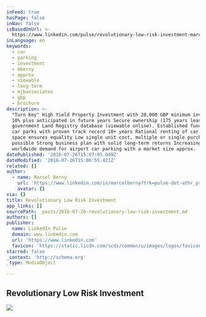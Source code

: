 ```yaml
---
inFeed: true
hasPage: false
inNav: false
isBasedOnUrl: >-
  https://www.linkedin.com/pulse/revolutionary-low-risk-investment-marcel-berny?trk=prof-post
inLanguage: en
keywords:
  - car
  - parking
  - investment
  - mberny
  - approx
  - viewable
  - long-term
  - mjbassociates
  - gbp
  - brochure
description: >-
  "Turn Key" High Yield Property Investment with 20,000 GBP minimum investment
  10% plus anticipated in future years Secure ownership (175 years lease) in
  government Land Registry database (viewable online). Established functioning
  car parks with proven track record 10+ years Rational renting of car park
  space ensures equality Low single unit cost, multiple or single purchases
  possible Strong business plan with solid long-term returns Increasing
  worldwide demand for airport car parking with a market size approx.
datePublished: '2016-07-26T15:07:05.049Z'
dateModified: '2016-07-26T15:06:55.421Z'
related: []
author:
  - name: Marcel Berny
    url: 'https://www.linkedin.com/in/marcelberny?trk=pulse-det-athr_prof-art_hdr'
    avatar: {}
via: {}
title: Revolutionary Low Risk Investment
app_links: []
sourcePath: _posts/2016-07-26-revolutionary-low-risk-investment.md
authors: []
publisher:
  name: LinkedIn Pulse
  domain: www.linkedin.com
  url: 'https://www.linkedin.com'
  favicon: 'https://static.licdn.com/scds/common/u/images/logos/favicons/v1/favicon.ico'
starred: false
_context: 'http://schema.org'
_type: MediaObject

---
```

<article style=""><h1>Revolutionary Low Risk Investment</h1><img src="https://imgflo.herokuapp.com/graph/vahj1ThiexotieMo/0dc3f0df9c37fbb41146a8f795576be9/noop.jpg?input=https%3A%2F%2Fmedia.licdn.com%2Fmpr%2Fmpr%2FAAEAAQAAAAAAAAcKAAAAJDQxMmQ2M2U3LWE1MzYtNDY2Ny1iNTRhLTlmNjI0NGNjYTVkYQ.jpg" /></article>